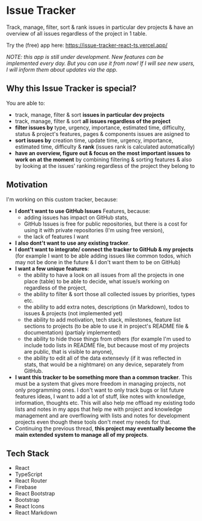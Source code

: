 # Issue Tracker

Track, manage, filter, sort & rank issues in particular dev projects & have an overview of all issues regardless of the project in 1 table.

Try the (free) app here: https://issue-tracker-react-ts.vercel.app/

*NOTE: this app is still under development. New features can be implemented every day. But you can use it from now! If I will see new users, I will inform them about updates via the app.*

## Why this Issue Tracker is special?

You are able to:

- track, manage, filter & sort **issues in particular dev projects**
- track, manage, filter & sort **all issues regardless of the project**
- **filter issues by** type, urgency, importance, estimated time, difficulty, status & project's features, pages & components issues are asigned to
- **sort issues by** creation time, update time, urgency, importance, estimated time, difficulty & **rank** (issues rank is calculated automatically)
- **have an overview, figure out & focus on the most important issues to work on at the moment** by combining filtering & sorting features & also by looking at the issues' ranking regardless of the project they belong to

## Motivation

I'm working on this custom tracker, because:

- **I dont't want to use GitHub Issues** Features, because:
  - adding issues has impact on GitHub stats,
  - GitHub Issues is free for public repositories, but there is a cost for using it with private repositories (I'm using free version),
  - the lack of features I want
- **I also dont't want to use any existing tracker**.
- **I dont't want to integrate/ connect the tracker to GitHub & my projects** (for example I want to be able adding issues like common todos, which may not be done in the future & I don't want them to be on GitHub)
- **I want a few unique features**:
  - the ability to have a look on all issues from all the projects in one place (table) to be able to decide, what issue/s working on regardless of the project,
  - the ability to filter & sort those all collected issues by priorities, types etc.
  - the ability to add extra notes, descriptions (in Markdown), todos to issues & projects (not implemented yet)
  - the ability to add motivation, tech stack, milestones, feature list sections to projects (to be able to use it in project's README file & documentation) (partialy implemented)
  - the ability to hide those things from others (for example I'm used to include todo lists in README file, but because most of my projects are public, that is visible to anyone),
  - the ability to edit all of the data extensevly (if it was reflected in stats, that would be a nightmare) on any device, separately from GitHub.
- **I want this tracker to be something more than a common tracker**. This must be a system that gives more freedom in managing projects, not only programming ones. I don't want to only track bugs or list future features ideas, I want to add a lot of stuff, like notes with knowledge, information, thoughts etc. This will also help me offload my existing todo lists and notes in my apps that help me with project and knowledge management and are overflowing with lists and notes for development projects even though these tools don't meet my needs for that.
- Continuing the previous thread, **this project may eventually become the main extended system to manage all of my projects**.

## Tech Stack

- React
- TypeScript
- React Router
- Firebase
- React Bootstrap
- Bootstrap
- React Icons
- React Markdown